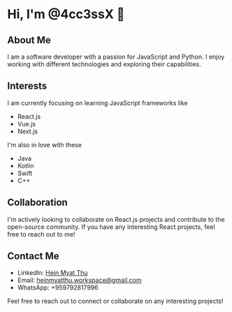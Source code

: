 # Hi, I'm @4cc3ssX 👋

## About Me
I am a software developer with a passion for JavaScript and Python. I enjoy working with different technologies and exploring their capabilities.

## Interests
I am currently focusing on learning JavaScript frameworks like 
- React.js
- Vue.js
- Next.js

I'm also in love with these 
- Java
- Kotlin
- Swift
- C++

## Collaboration
I'm actively looking to collaborate on React.js projects and contribute to the open-source community. If you have any interesting React projects, feel free to reach out to me!

## Contact Me
- LinkedIn: [Hein Myat Thu](https://www.linkedin.com/in/heinmyatthu/)
- Email: [heinmyatthu.workspace@gmail.com](mailto:heinmyatthu.workspace@gmail.com)
- WhatsApp: +959792817996

Feel free to reach out to connect or collaborate on any interesting projects!
<!---
4cc3ssX/4cc3ssX is a ✨ special ✨ repository because its `README.md` (this file) appears on your GitHub profile.
You can click the Preview link to take a look at your changes.
--->
